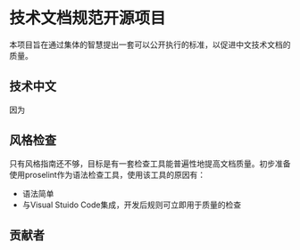 # 技术文档规范开源项目

本项目旨在通过集体的智慧提出一套可以公开执行的标准，以促进中文技术文档的质量。

## 技术中文
因为

## 风格检查
只有风格指南还不够，目标是有一套检查工具能普遍性地提高文档质量。初步准备使用proselint作为语法检查工具，使用该工具的原因有：
* 语法简单
* 与Visual Stuido Code集成，开发后规则可立即用于质量的检查

## 贡献者
